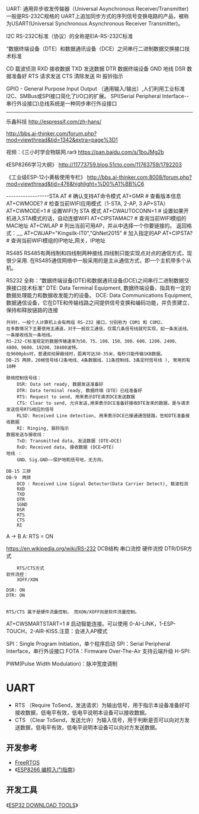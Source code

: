 UART: 通用异步收发传输器（Universal Asynchronous Receiver/Transmitter)
一般是RS-232C规格的
UART上追加同步方式的序列信号变换电路的产品，被称为USART(Universal Synchronous Asynchronous Receiver Transmitter)。


I2C
RS-232C标准（协议）的全称是EIA-RS-232C标准



“数据终端设备（DTE）和数据通讯设备（DCE）之间串行二进制数据交换接口技术标准




CD  载波侦测
RXD 接收数据
TXD 发送数据
DTR 数据终端设备
GND 地线
DSR 数据准备好
RTS 请求发送
CTS 清除发送
RI  振铃指示


GPIO -  General Purpose Input Output （通用输入/输出）,人们利用工业标准I2C、SMBus或SPI接口简化了I/O口的扩展。
SPI(Serial Peripheral Interface--串行外设接口)总线系统是一种同步串行外设接口

--------------------------

乐鑫科技
http://espressif.com/zh-hans/


http://bbs.ai-thinker.com/forum.php?mod=viewthread&tid=1342&extra=page%3D1

视频：《三小时学会物联网.rar》
https://pan.baidu.com/s/1boJMg2b

《ESP8266学习大纲》
http://11773759.blog.51cto.com/11763759/1792203

《工业级ESP-12小黄板使用专栏》
http://bbs.ai-thinker.com:8008/forum.php?mod=viewthread&tid=476&highlight=%D0%A1%BB%C6


------------------STA
AT              # 确认支持AT命令模式
AT+GMR          # 查看版本信息
AT+CWMODE?      # 检查当前WIFI应用模式（1-STA, 2-AP, 3 AP+STA）
AT+CWMODE=1     # 设置WIFI为 STA 模式
AT+CWAUTOCONN=1 # 设置如果开机进入STA模式的话，自动连接WIFI
AT+CIPSTAMAC?   # 查询当前WIFI模组的MAC地址
AT+CWLAP        # 列出当前可用AP，并从中选择一个你要链接的。 返回格式：<ecn>,<ssid>,<rssi>,<mac>,<ch>
AT+CWJAP="Kingsilk-IT0","QhNet2015"   # 加入指定的AP
AT+CIPSTA?      # 查询当前WIFI模组的IP地址,网关，IP地址

RS485
RS485有两线制和四线制两种接线.四线制只能实现点对点的通信方式，现很少采用.
在RS485通信网络中一般采用的是主从通信方式，即一个主机带多个从机。


RS232
全称：“数据终端设备(DTE)和数据通讯设备(DCE)之间串行二进制数据交换接口技术标准”
DTE: Data Terminal Equipment, 数据终端设备，指具有一定的数据处理能力和数据收发能力的设备。
DCE: Data Communications Equipment, 数据通信设备，它在DTE和传输线路之间提供信号变换和编码功能，并负责建立、保持和释放链路的连接

    共9针，一般个人计算机上会有两组 RS-232 接口，分别称为 COM1 和 COM2。
    在多数情况下主要使用主通道，对于一般双工通信，仅需几条信号线就可实现，如一条发送线、一条接收线及一条地线。
    RS-232-C标准规定的数据传输速率为50、75、100、150、300、600、1200、2400、4800、9600、19200、38400波特。
    在9600pbs时，普通双绞屏蔽线时，距离可达30-35米，每秒只能传输1KB数据。
    DB-25 两排，20根信号线(2条地线、4条数据线、11条控制线、3条定时信号线 ), 常用的有10种

    联络控制信号线：
        DSR: Data set ready, 数据发送准备好
        DTR: Data terminal ready, 数据终端（DTE）已经准备好
        RTS: Request to send, 用来表示DTE请求DCE发送数据
        CTS: Clear to send, 允许发送,用来表示DCE准备好接收DTE发来的数据，是与请求发送信号RTS相应的信号
        RLSD: Received Line detection, 用来表示DCE已接通通信链路，告知DTE准备接收数据
        RI: Ringing, 振铃指示
    数据发送与接收线：
        TxD: Transmitted data, 发送数据 (DTE→DCE)
        RxD: Received data, 接收数据 (DCE→DTE)
    地线 ：
        GND、Sig.GND——保护地和信号地，无方向。

    DB-15 三排
    DB-9  两排
        DCD : Received Line Signal Detector(Data Carrier Detect), 载波检测
        RXD
        TXD
        DTR
        SGND
        DSR
        RTS
        CTS
        RI

A -> B
    A: RTS = ON

https://en.wikipedia.org/wiki/RS-232
DCB结构
串口流控
    硬件流控
        DTR/DSR方式

        RTS/CTS方式
    软件流控：
        XOFF/XON

    DSR: ON
    DTR: ON


    RTS/CTS 属于是硬件流量控制， 而XON/XOFF则是软件流量控制。

AT+CWSMARTSTART=1 # 启动智能连接。可以使用 0-AI-LINK，1-ESP-TOUCH，2-AIR-KISS.注意：会进入AP模式


SPI：Single Program Initiation，单个程序启动
SPI：Serial Peripheral Interface，串行外设接口
FOTA：Firmware Over-The-Air 支持云端升级
H-SPI:

PWM(Pulse Width Modulation)：脉冲宽度调制

# UART

* RTS （Require ToSend，发送请求）为输出信号，用于指示本设备准备好可接收数据，低电平有效，低电平说明本设备可以接收数据。
* CTS （Clear ToSend，发送允许）为输入信号，用于判断是否可以向对方发送数据，低电平有效，低电平说明本设备可以向对方发送数据。

## 开发参考
* [FreeRTOS](http://www.freertos.org/)
* 《[ESP8266 编程入门指南](http://espressif.com/zh-hans/support/explore/get-started/esp8266/getting-started-guide#0_5)》

## 开发工具




《[ESP32 DOWNLOAD TOOLS](http://www.espressif.com/zh-hans/support/download/other-tools?keys=&field_type_tid%5B%5D=13)》
